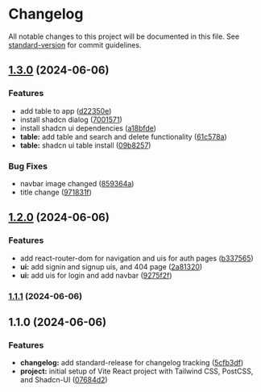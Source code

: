 # Changelog

All notable changes to this project will be documented in this file. See [standard-version](https://github.com/conventional-changelog/standard-version) for commit guidelines.

## [1.3.0](https://github.com/Laryd/usermick/compare/v1.2.0...v1.3.0) (2024-06-06)


### Features

* add table to app ([d22350e](https://github.com/Laryd/usermick/commit/d22350e3bf6af665232c2c22b1513393fddf9881))
* install shadcn dialog ([7001571](https://github.com/Laryd/usermick/commit/70015716472477e63e949a9f1107dc2ad094c321))
* install shadcn ui dependencies ([a18bfde](https://github.com/Laryd/usermick/commit/a18bfde8fc1a1183617ca8e97e392eb2d96f01a4))
* **table:** add table and search and delete functionality ([61c578a](https://github.com/Laryd/usermick/commit/61c578a39f1ee39f57b4cb949ad8243a30b96749))
* **table:** shadcn ui table install ([09b8257](https://github.com/Laryd/usermick/commit/09b8257e159f696031d7569c062390497557c343))


### Bug Fixes

* navbar image changed ([859364a](https://github.com/Laryd/usermick/commit/859364a5982800e81e0d31e6595084ef12fbf3f1))
* title change ([971831f](https://github.com/Laryd/usermick/commit/971831fb5253e0d4520c54b1b272937a6a85e637))

## [1.2.0](https://github.com/Laryd/usermick/compare/v1.1.1...v1.2.0) (2024-06-06)


### Features

* add react-router-dom for navigation and uis for auth pages ([b337565](https://github.com/Laryd/usermick/commit/b33756559ae81db4c0d67d7b8491553f41939e42))
* **ui:** add signin and signup uis, and 404 page ([2a81320](https://github.com/Laryd/usermick/commit/2a81320726de2058d12190321939aef5ebd145a2))
* **ui:** add uis for login and add navbar ([9275f2f](https://github.com/Laryd/usermick/commit/9275f2f2140ff7306e5bd2e33cbcb6e4df24a27d))

### [1.1.1](https://github.com/Laryd/usermick/compare/v1.1.0...v1.1.1) (2024-06-06)

## 1.1.0 (2024-06-06)


### Features

* **changelog:** add standard-release for changelog tracking ([5cfb3df](https://github.com/Laryd/usermick/commit/5cfb3df558cbfe0a68b63199c493fd35781c098d))
* **project:** initial setup of Vite React project with Tailwind CSS, PostCSS, and Shadcn-UI ([07684d2](https://github.com/Laryd/usermick/commit/07684d2108f91e14205285e30fe51a47004d3446))
